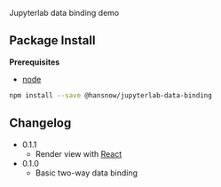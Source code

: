 Jupyterlab data binding demo

Package Install
---------------

**Prerequisites**
- [node](http://nodejs.org/)

```bash
npm install --save @hansnow/jupyterlab-data-binding
```

Changelog
---------------

- 0.1.1
    - Render view with [React](https://reactjs.org)
- 0.1.0
    - Basic two-way data binding